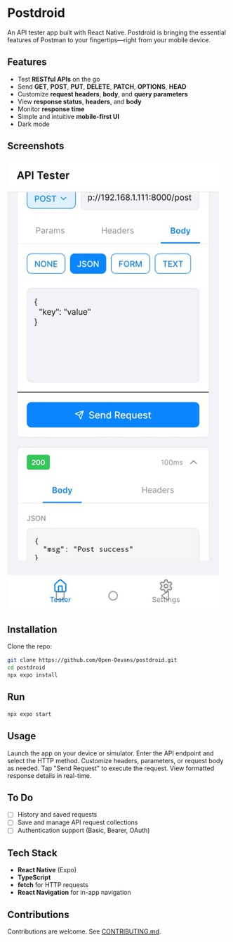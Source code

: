 # Postdroid

An API tester app built with React Native. Postdroid is bringing the essential features of Postman to your fingertips—right from your mobile device.

## Features

- Test **RESTful APIs** on the go
- Send **GET**, **POST**, **PUT**, **DELETE**, **PATCH**, **OPTIONS**, **HEAD**
- Customize **request headers**, **body**, and **query parameters**
- View **response status**, **headers**, and **body**
- Monitor **response time**
- Simple and intuitive **mobile-first UI**
- Dark mode

## Screenshots

![App Screenshot](./assets/screenshot.jpeg)

## Installation

Clone the repo:

```bash
git clone https://github.com/Open-Devans/postdroid.git
cd postdroid
npx expo install
```

## Run

```bash
npx expo start
```

## Usage

Launch the app on your device or simulator. Enter the API endpoint and select the HTTP method.
Customize headers, parameters, or request body as needed. Tap "Send Request" to execute the request.
View formatted response details in real-time.

## To Do

- [ ] History and saved requests
- [ ] Save and manage API request collections
- [ ] Authentication support (Basic, Bearer, OAuth)

## Tech Stack

- **React Native** (Expo)
- **TypeScript**
- **fetch** for HTTP requests
- **React Navigation** for in-app navigation

## Contributions

Contributions are welcome. See [CONTRIBUTING.md](./CONTRIBUTING.md).
